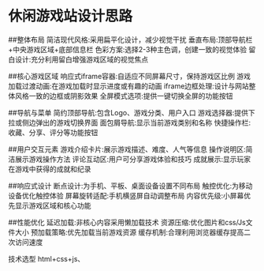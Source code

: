 # 休闲游戏站设计思路

##整体布局
简洁现代风格:采用扁平化设计，减少视觉干扰
垂直布局:顶部导航栏+中央游戏区域+底部信息栏
色彩方案:选择2-3种主色调，创建一致的视觉体验
留白设计:充分利用留白增强游戏区域的视觉焦点

##核心游戏区域
响应式iframe容器:自适应不同屏幕尺寸，保持游戏区比例
游戏加载过渡动画:在游戏加载时显示进度或有趣的动画
iframe边框处理:设计与网站整体风格一致的边框或阴影效果
全屏模式选项:提供一键切换全屏的功能按钮

##导航与菜单
简约顶部导航:包含Logo、游戏分类、用户入口
游戏选择器:提供下拉或侧边弹出的游戏切换界面
面包屑导航:显示当前游戏类别和名称
快捷操作栏:收藏、分享、评分等功能按钮

##用户交互元素
游戏介绍卡片:展示游戏描述、难度、人气等信息
操作说明区:简洁展示游戏操作方法
评论互动区:用户可分享游戏体验和技巧
成就展示:显示玩家在游戏中获得的成就和纪录

##响应式设计
断点设计:为手机、平板、桌面设备设置不同布局
触控优化:为移动设备优化触控体验
屏幕旋转适配:手机横竖屏自动调整布局
内容优先级:小屏幕优先显示游戏区域和核心功能

##性能优化
延迟加载:非核心内容采用懒加载技术
资源压缩:优化图片和css/Js文件大小
预加载策略:优先加载当前游戏资源
缓存机制:合理利用浏览器缓存提高二次访问速度

技术选型
html+css+js、

